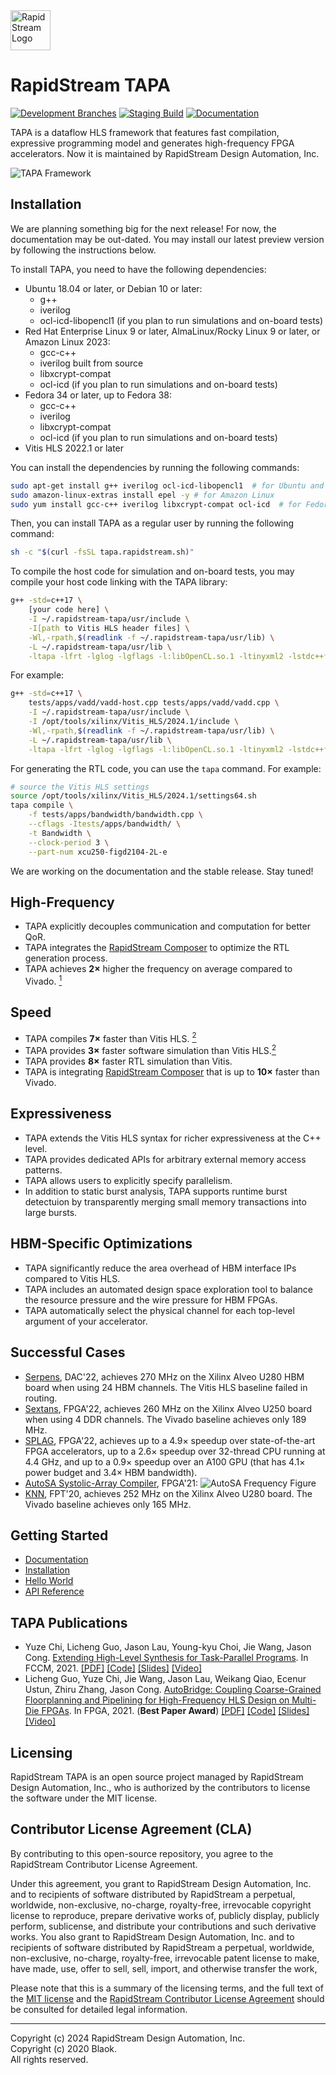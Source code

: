 <!--
Copyright (c) 2024 RapidStream Design Automation, Inc. and contributors.
All rights reserved. The contributor(s) of this file has/have agreed to the
RapidStream Contributor License Agreement.
-->

<img src="https://imagedelivery.net/AU8IzMTGgpVmEBfwPILIgw/1b565657-df33-41f9-f29e-0d539743e700/128" width="64px" alt="RapidStream Logo" />

# RapidStream TAPA

[![Development Branches](https://github.com/rapidstream-org/rapidstream-tapa/actions/workflows/dev-branches.yml/badge.svg)](https://github.com/rapidstream-org/rapidstream-tapa/actions/workflows/dev-branches.yml)
[![Staging Build](https://github.com/rapidstream-org/rapidstream-tapa/actions/workflows/staging-build.yml/badge.svg)](https://github.com/rapidstream-org/rapidstream-tapa/actions/workflows/staging-build.yml)
[![Documentation](https://readthedocs.org/projects/tapa/badge/?version=latest)](https://tapa.readthedocs.io/en/latest/?badge=latest)

TAPA is a dataflow HLS framework that features fast compilation, expressive programming model and generates high-frequency FPGA accelerators.
Now it is maintained by RapidStream Design Automation, Inc.

![TAPA Framework](https://user-images.githubusercontent.com/32432619/157972074-12fe5f32-4cd0-492e-b47a-06c23ea9c283.png)


## Installation

We are planning something big for the next release! For now, the documentation may be out-dated.
You may install our latest preview version by following the instructions below.

To install TAPA, you need to have the following dependencies:

- Ubuntu 18.04 or later, or Debian 10 or later:
    - g++
    - iverilog
    - ocl-icd-libopencl1 (if you plan to run simulations and on-board tests)
- Red Hat Enterprise Linux 9 or later, AlmaLinux/Rocky Linux 9 or later, or Amazon Linux 2023:
    - gcc-c++
    - iverilog built from source
    - libxcrypt-compat
    - ocl-icd (if you plan to run simulations and on-board tests)
- Fedora 34 or later, up to Fedora 38:
    - gcc-c++
    - iverilog
    - libxcrypt-compat
    - ocl-icd (if you plan to run simulations and on-board tests)
- Vitis HLS 2022.1 or later

You can install the dependencies by running the following commands:

```bash
sudo apt-get install g++ iverilog ocl-icd-libopencl1  # for Ubuntu and Debian
sudo amazon-linux-extras install epel -y # for Amazon Linux
sudo yum install gcc-c++ iverilog libxcrypt-compat ocl-icd  # for Fedora, RHEL, and Amazon Linux
```

Then, you can install TAPA as a regular user by running the following command:

```bash
sh -c "$(curl -fsSL tapa.rapidstream.sh)"
```

To compile the host code for simulation and on-board tests, you may compile your host code linking with the TAPA library:

```bash
g++ -std=c++17 \
    [your code here] \
    -I ~/.rapidstream-tapa/usr/include \
    -I[path to Vitis HLS header files] \
    -Wl,-rpath,$(readlink -f ~/.rapidstream-tapa/usr/lib) \
    -L ~/.rapidstream-tapa/usr/lib \
    -ltapa -lfrt -lglog -lgflags -l:libOpenCL.so.1 -ltinyxml2 -lstdc++fs
```

For example:

```bash
g++ -std=c++17 \
    tests/apps/vadd/vadd-host.cpp tests/apps/vadd/vadd.cpp \
    -I ~/.rapidstream-tapa/usr/include \
    -I /opt/tools/xilinx/Vitis_HLS/2024.1/include \
    -Wl,-rpath,$(readlink -f ~/.rapidstream-tapa/usr/lib) \
    -L ~/.rapidstream-tapa/usr/lib \
    -ltapa -lfrt -lglog -lgflags -l:libOpenCL.so.1 -ltinyxml2 -lstdc++fs
```

For generating the RTL code, you can use the `tapa` command. For example:

```bash
# source the Vitis HLS settings
source /opt/tools/xilinx/Vitis_HLS/2024.1/settings64.sh
tapa compile \
    -f tests/apps/bandwidth/bandwidth.cpp \
    --cflags -Itests/apps/bandwidth/ \
    -t Bandwidth \
    --clock-period 3 \
    --part-num xcu250-figd2104-2L-e
```

We are working on the documentation and the stable release. Stay tuned!

## High-Frequency

- TAPA explicitly decouples communication and computation for better QoR.
- TAPA integrates the [RapidStream Composer](https://rapidstream-da.com/) to optimize the RTL generation process.
- TAPA achieves **2×** higher the frequency on average compared to Vivado. [<sup>1</sup>](https://doi.org/10.1145/3431920.3439289)

## Speed

- TAPA compiles **7×** faster than Vitis HLS. [<sup>2</sup>](https://doi.org/10.1109/fccm51124.2021.00032)
- TAPA provides **3×** faster software simulation than Vitis HLS.[<sup>2</sup>](https://doi.org/10.1109/fccm51124.2021.00032)
- TAPA provides **8×** faster RTL simulation than Vitis.
- TAPA is integrating [RapidStream Composer](https://rapidstream-da.com/) that
  is up to **10×** faster than Vivado.

## Expressiveness

- TAPA extends the Vitis HLS syntax for richer expressiveness at the C++ level.
- TAPA provides dedicated APIs for arbitrary external memory access patterns.
- TAPA allows users to explicitly specify parallelism.
- In addition to static burst analysis, TAPA supports runtime burst detectuion by transparently merging small memory transactions into large bursts.

## HBM-Specific Optimizations

- TAPA significantly reduce the area overhead of HBM interface IPs compared to Vitis HLS.
- TAPA includes an automated design space exploration tool to balance the resource pressure and the wire pressure for HBM FPGAs.
- TAPA automatically select the physical channel for each top-level argument of your accelerator.

## Successful Cases

- [Serpens](https://arxiv.org/abs/2111.12555), DAC'22, achieves 270 MHz on the Xilinx Alveo U280 HBM board when using 24 HBM channels. The Vitis HLS baseline failed in routing.
- [Sextans](https://dl.acm.org/doi/pdf/10.1145/3490422.3502357), FPGA'22, achieves 260 MHz on the Xilinx Alveo U250 board when using 4 DDR channels. The Vivado baseline achieves only 189 MHz.
- [SPLAG](https://github.com/UCLA-VAST/splag), FPGA'22,
  achieves up to a 4.9× speedup over state-of-the-art FPGA accelerators,
  up to a 2.6× speedup over 32-thread CPU running at 4.4 GHz,
  and up to a 0.9× speedup over an A100 GPU
  (that has 4.1× power budget and 3.4× HBM bandwidth).
- [AutoSA Systolic-Array Compiler](https://github.com/UCLA-VAST/AutoSA),
  FPGA'21:
  ![AutoSA Frequency Figure](https://user-images.githubusercontent.com/32432619/157976148-594e98bc-2658-4ebc-ae0d-3d2a347d1854.png)
- [KNN](https://github.com/SFU-HiAccel/CHIP-KNN), FPT'20, achieves 252 MHz on the Xilinx Alveo U280 board. The Vivado baseline achieves only 165 MHz.

## Getting Started

+ [Documentation](https://tapa.readthedocs.io/en/release/)
+ [Installation](https://tapa.readthedocs.io/en/release/installation.html)
+ [Hello World](https://tapa.readthedocs.io/en/release/getting_started.html)
+ [API Reference](https://tapa.readthedocs.io/en/release/api.html)

## TAPA Publications

+ Yuze Chi, Licheng Guo, Jason Lau, Young-kyu Choi, Jie Wang, Jason Cong.
  [Extending High-Level Synthesis for Task-Parallel Programs](https://doi.org/10.1109/fccm51124.2021.00032).
  In FCCM, 2021.
  [[PDF]](https://about.blaok.me/pub/fccm21-tapa.pdf)
  [[Code]](https://github.com/UCLA-VAST/tapa)
  [[Slides]](https://about.blaok.me/pub/fccm21-tapa.slides.pdf)
  [[Video]](https://about.blaok.me/pub/fccm21-tapa.mp4)
+ Licheng Guo, Yuze Chi, Jie Wang, Jason Lau, Weikang Qiao, Ecenur Ustun, Zhiru Zhang, Jason Cong.
  [AutoBridge: Coupling Coarse-Grained Floorplanning and Pipelining for High-Frequency HLS Design on Multi-Die FPGAs](https://doi.org/10.1145/3431920.3439289).
  In FPGA, 2021. (**Best Paper Award**)
  [[PDF]](https://about.blaok.me/pub/fpga21-autobridge.pdf)
  [[Code]](https://github.com/Licheng-Guo/AutoBridge)
  [[Slides]](https://about.blaok.me/pub/fpga21-autobridge.slides.pdf)
  [[Video]](https://about.blaok.me/pub/fpga21-autobridge.mp4)

## Licensing

RapidStream TAPA is an open source project managed by RapidStream Design
Automation, Inc., who is authorized by the contributors to license the software
under the MIT license.

## Contributor License Agreement (CLA)

By contributing to this open-source repository, you agree to the RapidStream
Contributor License Agreement.

Under this agreement, you grant to RapidStream Design Automation, Inc. and to
recipients of software distributed by RapidStream a perpetual, worldwide,
non-exclusive, no-charge, royalty-free, irrevocable copyright license to
reproduce, prepare derivative works of, publicly display, publicly perform,
sublicense, and distribute your contributions and such derivative works.
You also grant to RapidStream Design Automation, Inc. and to recipients of
software distributed by RapidStream a perpetual, worldwide, non-exclusive,
no-charge, royalty-free, irrevocable patent license to make, have made, use,
offer to sell, sell, import, and otherwise transfer the work,

Please note that this is a summary of the licensing terms, and the full text of
the [MIT license](https://github.com/rapidstream-org/rapidstream-tapa/blob/main/LICENSE)
and the [RapidStream Contributor License Agreement](https://github.com/rapidstream-org/rapidstream-tapa/blob/main/CLA.md)
should be consulted for detailed legal information.

---

Copyright (c) 2024 RapidStream Design Automation, Inc.
<br/> Copyright (c) 2020 Blaok.
<br/> All rights reserved.
